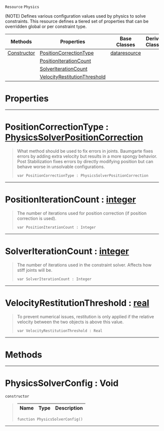  `Resource` `Physics`



(NOTE) Defines various configuration values used by physics to solve constraints. This resource defines a tiered set of properties that can be overridden global or per constraint type.

|Methods|Properties|Base Classes|Derived Classes|
|---|---|---|---|
|[ Constructor](https://github.com/PlasmaEngine/PlasmaDocs/tree/master/docs/C%2B%2B/code_reference/class_reference/physicssolverconfig.markdown#physicssolverconfig-void)|[ PositionCorrectionType](https://github.com/PlasmaEngine/PlasmaDocs/tree/master/docs/C%2B%2B/code_reference/class_reference/physicssolverconfig.markdown#positioncorrectiontype-z)|[dataresource](https://github.com/PlasmaEngine/PlasmaDocs/tree/master/docs/C%2B%2B/code_reference/class_reference/dataresource.markdown)| |
| |[ PositionIterationCount](https://github.com/PlasmaEngine/PlasmaDocs/tree/master/docs/C%2B%2B/code_reference/class_reference/physicssolverconfig.markdown#positioniterationcount-z)| | |
| |[ SolverIterationCount](https://github.com/PlasmaEngine/PlasmaDocs/tree/master/docs/C%2B%2B/code_reference/class_reference/physicssolverconfig.markdown#solveriterationcount-zer)| | |
| |[ VelocityRestitutionThreshold](https://github.com/PlasmaEngine/PlasmaDocs/tree/master/docs/C%2B%2B/code_reference/class_reference/physicssolverconfig.markdown#velocityrestitutionthres)| | |


 #  Properties


---  
 #  PositionCorrectionType : [PhysicsSolverPositionCorrection](https://github.com/PlasmaEngine/PlasmaDocs/tree/master/docs/C%2B%2B/code_reference/enum_reference.markdown#physicssolverpositioncorrection)

> What method should be used to fix errors in joints. Baumgarte fixes errors by adding extra velocity but results in a more spongy behavior. Post Stabilization fixes errors by directly modifying position but can behave worse in unsolvable configurations.
> ``` lang=cpp, name=Lightning
> var PositionCorrectionType : PhysicsSolverPositionCorrection


---  
 #  PositionIterationCount : [integer](https://github.com/PlasmaEngine/PlasmaDocs/tree/master/docs/C%2B%2B/code_reference/lightning_base_types/integer.markdown)

> The number of iterations used for position correction (if position correction is used).
> ``` lang=cpp, name=Lightning
> var PositionIterationCount : Integer


---  
 #  SolverIterationCount : [integer](https://github.com/PlasmaEngine/PlasmaDocs/tree/master/docs/C%2B%2B/code_reference/lightning_base_types/integer.markdown)

> The number of iterations used in the constraint solver. Affects how stiff joints will be.
> ``` lang=cpp, name=Lightning
> var SolverIterationCount : Integer


---  
 #  VelocityRestitutionThreshold : [real](https://github.com/PlasmaEngine/PlasmaDocs/tree/master/docs/C%2B%2B/code_reference/lightning_base_types/real.markdown)

> To prevent numerical issues, restitution is only applied if the relative velocity between the two objects is above this value.
> ``` lang=cpp, name=Lightning
> var VelocityRestitutionThreshold : Real


---  
 #  Methods


---  
 #  PhysicsSolverConfig : Void

 `constructor`

> 
> |Name|Type|Description|
> |---|---|---|
> ``` lang=cpp, name=Lightning
> function PhysicsSolverConfig()
> ``` 


---  
 

 